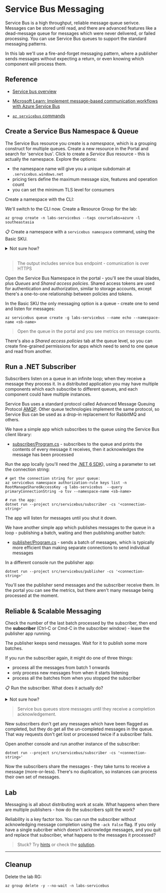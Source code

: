 # Service Bus Messaging

Service Bus is a high throughput, reliable message queue serivce. Messages can be stored until read, and there are advanced features like a dead-message queue for messages which were never delivered, or failed processing. You can use Service Bus queues to support the standard messaging patterns.

In this lab we'll use a fire-and-forget messaging pattern, where a publisher sends messages without expecting a return, or even knowing which component will process them.

## Reference

- [Service bus overview](https://learn.microsoft.com/en-us/azure/service-bus-messaging/service-bus-messaging-overview)

- [Microsoft Learn: Implement message-based communication workflows with Azure Service Bus](https://learn.microsoft.com/en-us/training/modules/implement-message-workflows-with-service-bus/)

- [`az servicebus` commands](https://learn.microsoft.com/en-us/cli/azure/servicebus?view=azure-cli-latest)

## Create a Service Bus Namespace & Queue

The Service Bus resource you create is a _namespace_, which is a grouping construct for multiple queues. Create a new resource in the Portal and search for 'service bus'. Click to create a _Service Bus_ resource - this is actually the namespace. Explore the options:

- the namespace name will give you a unique subdomain at `.servicebus.windows.net`
- pricing tiers define the maximum message size, features and operation count
- you can set the minimum TLS level for consumers

Create a namespace with the CLI:

We'll switch to the CLI now. Create a Resource Group for the lab:

```
az group create -n labs-servicebus --tags courselabs=azure -l southeastasia
```

📋 Create a namespace with a `servicebus namespace` command, using the Basic SKU.

<details>
  <summary>Not sure how?</summary>

Check the help text:

```
az servicebus namespace create --help
```

Only name and RG are required, but the default SKU is Standard so we need to set that:

```
az servicebus namespace create -g labs-servicebus --location southeastasia --sku Basic -n <sb-name>
```

</details><br/>

> The output includes service bus endpoint - comunication is over HTTPS

Open the Service Bus Namespace in the portal - you'll see the usual blades, plus _Queues_ and _Shared access policies_. Shared access tokens are used for authentication and authorization, similar to storage accounts, except there's a one-to-one relationship between policies and tokens.

In the Basic SKU the only messaging option is a queue - create one to send and listen for messages:

```
az servicebus queue create -g labs-servicebus --name echo --namespace-name <sb-name>
```

> Open the queue in the portal and you see metrics on message counts.

There's also a _Shared access policies_ tab at the queue level, so you can create fine-grained permissions for apps which need to send to one queue and read from another.

## Run a .NET Subscriber

Subscribers listen on a queue in an infinite loop; when they receive a message they process it. In a distributed application you may have multiple components which each subscribe to different queues, and each component could have multiple instances. 

Service Bus uses a standard protocol called Advanced Message Queuing Protocol [AMQP](http://docs.oasis-open.org/amqp/core/v1.0/amqp-core-overview-v1.0.html). Other queue technologies implement the same protocol, so Service Bus can be used as a drop-in replacement for RabbitMQ and others. 

We have a simple app which subscribes to the queue using the Service Bus client library:

- [subscriber/Program.cs](/src/servicebus/subscriber/Program.cs) - subscribes to the queue and prints the contents of every message it receives, then it acknowledges the message has been processed

Run the app locally (you'll need the [.NET 6 SDK](https://dotnet.microsoft.com/en-us/download)), using a parameter to set the connection string:

```
# get the connection string for your queue:
az servicebus namespace authorization-rule keys list -n RootManageSharedAccessKey -g labs-servicebus  --query primaryConnectionString -o tsv --namespace-name <sb-name>

# run the app:
dotnet run --project src/servicebus/subscriber -cs '<connection-string>'
```

The app will listen for messages until you shut it down.

We have another simple app which publishes messages to the queue in a loop - publishing a batch, waiting and then publishing another batch:

- [publisher/Program.cs](/src/servicebus/publisher/Program.cs) - sends a batch of messages, which is typically more efficient than making separate connections to send individual messages

In a different console run the publisher app:

```
dotnet run --project src/servicebus/publisher -cs '<connection-string>'
```

You'll see the publisher send messages and the subscriber receive them. In the portal you can see the metrics, but there aren't many message being processed at the moment.

## Reliable & Scalable Messaging

Check the number of the last batch processed by the subscriber, then end the **subscriber** (Ctrl-C or Cmd-C in the subscriber window) - leave the publisher app running.

The publisher keeps send messages. Wait for it to publish some more batches.

If you run the subscriber again, it might do one of three things:

- process all the messages from batch 1 onwards
- only process new messages from when it starts listening
- process all the batches from when you stopped the subscriber

📋 Run the subscriber. What does it actually do?

<details>
  <summary>Not sure how?</summary>

It's the same command:

```
dotnet run --project src/servicebus/subscriber -cs '<connection-string>'
```

You should see the subscriber pick up where it left off, processing the new batches that were published since you closed the previous instance of the subscriber.

</details>

> Service bus queues store messages until they receive a completion acknowledgement.

New subscribers don't get any messages which have been flagged as completed, but they do get all the un-completed messages in the queue. That way requests don't get lost or processed twice if a subscriber fails.

Open another console and run another instance of the subscriber:

```
dotnet run --project src/servicebus/subscriber -cs '<connection-string>'
```

Now the subscribers share the messages - they take turns to receive a message (more-or-less). There's no duplication, so instances can process their own set of messages.

## Lab

Messaging is all about distributing work at scale. What happens when there are multiple publishers - how do the subscribers split the work? 

Reliability is a key factor too. You can run the subscriber without acknowledging message completion using the `-ack False` flag. If you only have a single subcriber which doesn't acknowledge messages, and you quit and replace that subscriber, what happens to the messages it processed?

> Stuck? Try [hints](hints.md) or check the [solution](solution.md).

___

## Cleanup

Delete the lab RG:

```
az group delete -y --no-wait -n labs-servicebus 
```
